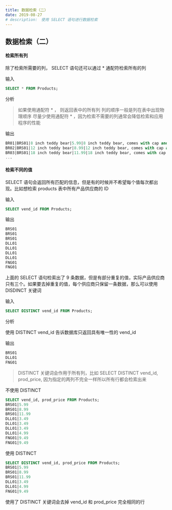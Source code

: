 ```yaml
---
title: 数据检索（二）
date: 2019-08-27
# description:　使用 SELECT 语句进行数据检索
---
```



## 数据检索（二）




#### 检索所有列

除了检索所需要的列， SELECT 语句还可以通过 * 通配符检索所有的列

输入
```sql
SELECT * FROM Products;
```

分析

> 如果使用通配符 * ， 则返回表中的所有列
> 列的顺序一般是列在表中出现物理顺序
> 尽量少使用通配符 * ，因为检索不需要的列通常会降低检索和应用程序的性能


输出
```sql
BR01|BRS01|8 inch teddy bear|5.99|8 inch teddy bear, comes with cap and jacket
BR02|BRS01|12 inch teddy bear|8.99|12 inch teddy bear, comes with cap and jacket
BR03|BRS01|18 inch teddy bear|11.99|18 inch teddy bear, comes with cap and jacket
...
```



#### 检索不同的值
SELECT 语句会返回所有匹配的信息，但是有的时候并不希望每个值每次都出现。比如想检索 products 表中所有产品供应商的 ID

输入

```sql
SELECT vend_id FROM Products;
```

输出
```sql
BRS01
BRS01
BRS01
DLL01
DLL01
DLL01
DLL01
FNG01
FNG01
```

上面的 SELECT 语句检索出了 9 条数据，但是有部分重复的值，实际产品供应商只有三个。如果要去掉重复的值，每个供应商只保留一条数据，那么可以使用 DISDINCT 关键词

输入
```sql
SELECT DISTINCT vend_id FROM Products;
```

分析

使用 DISTINCT vend_id 告诉数据库只返回具有唯一性的 vend_id

输出

```sql
BRS01
DLL01
FNG01
```

> DISTINCT 关键词会作用于所有列，比如 SELECT DISTINCT vend_id, prod_price, 因为指定的两列不完全一样所以所有行都会检索出来

不使用 DISTINCT 
```sql
SELECT vend_id, prod_price FROM Products;
BRS01|5.99
BRS01|8.99
BRS01|11.99
DLL01|3.49
DLL01|3.49
DLL01|3.49
DLL01|4.99
FNG01|9.49
FNG01|9.49
```
使用 DISTINCT
```sql
SELECT DISTINCT vend_id, prod_price FROM Products;
BRS01|5.99
BRS01|8.99
BRS01|11.99
DLL01|3.49
DLL01|4.99
FNG01|9.49
```

使用了 DISTINCT 关键词会去掉 vend_id 和 prod_price 完全相同的行





